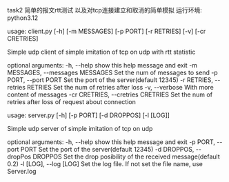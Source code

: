 task2 简单的报文rtt测试 以及对tcp连接建立和取消的简单模拟
运行环境: python3.12

usage: client.py [-h] [-m MESSAGES] [-p PORT] [-r RETRIES] [-v] [-cr CRETRIES]

Simple udp client of simple imitation of tcp on udp with rtt statistic

optional arguments:
  -h, --help            show this help message and exit
  -m MESSAGES, --messages MESSAGES
                        Set the num of messages to send
  -p PORT, --port PORT  Set the port of the server(default 12345)
  -r RETRIES, --retries RETRIES
                        Set the num of retries after loss
  -v, --verbose         With more content of messages
  -cr CRETRIES, --cretries CRETRIES
                        Set the num of retries after loss of request about connection

usage: server.py [-h] [-p PORT] [-d DROPPOS] [-l [LOG]]

Simple udp server of simple imitation of tcp on udp

optional arguments:
  -h, --help            show this help message and exit
  -p PORT, --port PORT  Set the port of the server(default 12345)
  -d DROPPOS, --dropPos DROPPOS
                        Set the drop posibility of the received message(default 0.2)
  -l [LOG], --log [LOG]
                        Set the log file. If not set the file name, use Server.log
